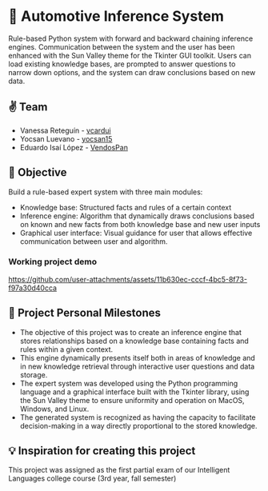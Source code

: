 # **🚚 Automotive Inference System**

Rule-based Python system with forward and backward chaining inference engines. Communication between the system and the user has been enhanced with the Sun Valley theme for the Tkinter GUI toolkit. Users can load existing knowledge bases, are prompted to answer questions to narrow down options, and the system can draw conclusions based on new data.

## **✌️ Team**

- Vanessa Reteguín - [vcardui](https://github.com/vcardui)
- Yocsan Luevano - [yocsan15](https://github.com/yocsan15)
- Eduardo Isaí López - [VendosPan](https://github.com/VendosPan)

## 🎯 Objective

Build a rule-based expert system with three main modules:

- Knowledge base: Structured facts and rules of a certain context
- Inference engine: Algorithm that dynamically draws conclusions based on known and new facts from both knowledge base and new user inputs
- Graphical user interface: Visual guidance for user that allows effective communication between user and algorithm.

### Working project demo
https://github.com/user-attachments/assets/11b630ec-cccf-4bc5-8f73-f97a30d40cca

## 🙌 Project Personal Milestones

- The objective of this project was to create an inference engine that stores relationships based on a knowledge base containing facts and rules within a given context.
- This engine dynamically presents itself both in areas of knowledge and in new knowledge retrieval through interactive user questions and data storage.
- The expert system was developed using the Python programming language and a graphical interface built with the Tkinter library, using the Sun Valley theme to ensure uniformity and operation on MacOS, Windows, and Linux.
- The generated system is recognized as having the capacity to facilitate decision-making in a way directly proportional to the stored knowledge.

## 💡 Inspiration for creating this project

This project was assigned as the first partial exam of our Intelligent Languages college course (3rd year, fall semester)
